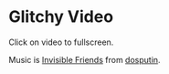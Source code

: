 # Glitchy Video

Click on video to fullscreen.

Music is [Invisible Friends](https://soundcloud.com/dosputin/invisible-friends) from [dosputin](https://soundcloud.com/dosputin).